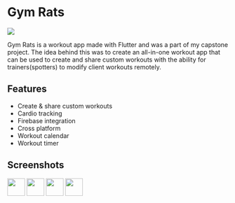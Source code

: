 
# Gym Rats
[![](https://img.shields.io/badge/Flutter-1.0.0%2B1-blue)](https://img.shields.io/badge/Flutter-1.0.0%2B1-blue)


Gym Rats is a workout app made with Flutter and was a part of my capstone project. The idea behind this was to create an all-in-one workout app that can be used to create and share custom workouts with the ability for trainers(spotters) to modify client workouts remotely.



## Features

- Create & share custom workouts
- Cardio tracking
- Firebase integration
- Cross platform
- Workout calendar
- Workout timer


## Screenshots

<img src="https://www.prakrut.dev/Home.61a5a1f2.png" width="40">
<img src="https://www.prakrut.dev/Meetings.3c59ced9.png" width="40">
<img src="https://www.prakrut.dev/Score.abb6f451.png" width="40">
<img src="https://www.prakrut.dev/People.e12ab21f.png" width="40">
